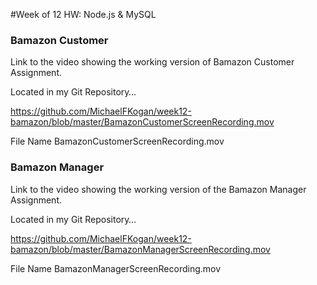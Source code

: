 #Week of 12 HW: Node.js & MySQL


### Bamazon Customer

Link to the video showing the working version of Bamazon Customer Assignment.

Located in my Git Repository…

https://github.com/MichaelFKogan/week12-bamazon/blob/master/BamazonCustomerScreenRecording.mov

File Name
BamazonCustomerScreenRecording.mov



### Bamazon Manager

Link to the video showing the working version of the Bamazon Manager Assignment.

Located in my Git Repository…

https://github.com/MichaelFKogan/week12-bamazon/blob/master/BamazonManagerScreenRecording.mov

File Name
BamazonManagerScreenRecording.mov